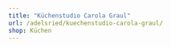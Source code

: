 ```yaml
---
title: "Küchenstudio Carola Graul"
url: /adelsried/kuechenstudio-carola-graul/
shop: Küchen
---
```

